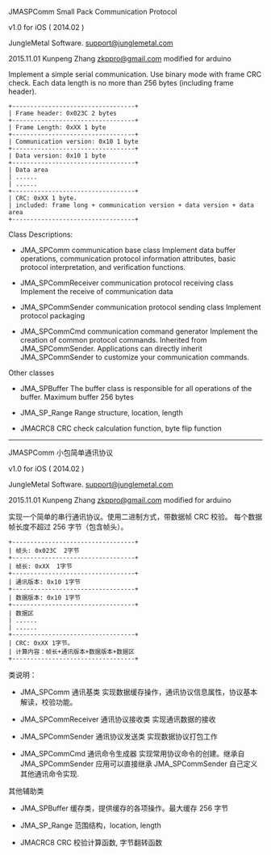 JMASPComm Small Pack Communication Protocol

v1.0 for iOS ( 2014.02 )

JungleMetal Software.
support@junglemetal.com

2015.11.01	Kunpeng Zhang <zkppro@gmail.com> modified for arduino


Implement a simple serial communication. Use binary mode with frame CRC check.
Each data length is no more than 256 bytes (including frame header).

	+----------------------------------+
	| Frame header: 0x023C 2 bytes
	+----------------------------------+
	| Frame Length: 0xXX 1 byte
	+----------------------------------+
	| Communication version: 0x10 1 byte
	+----------------------------------+
	| Data version: 0x10 1 byte
	+----------------------------------+
	| Data area
	| ......
	| ......
	+----------------------------------+
	| CRC: 0xXX 1 byte. 
	| included: frame long + communication version + data version + data area
	+----------------------------------+


Class Descriptions:

* JMA_SPComm communication base class
Implement data buffer operations, communication protocol information attributes, basic protocol interpretation, and verification functions.

* JMA_SPCommReceiver communication protocol receiving class
Implement the receive of communication data

* JMA_SPCommSender communication protocol sending class
Implement protocol packaging

* JMA_SPCommCmd communication command generator
Implement the creation of common protocol commands. Inherited from JMA_SPCommSender.
Applications can directly inherit JMA_SPCommSender to customize your communication commands.

Other classes

* JMA_SPBuffer
The buffer class is responsible for all operations of the buffer. Maximum buffer 256 bytes

* JMA_SP_Range
Range structure, location, length

* JMACRC8
CRC check calculation function, byte flip function




------------------------------------------------

JMASPComm 小包简单通讯协议

v1.0 for iOS ( 2014.02 )

JungleMetal Software.
support@junglemetal.com

2015.11.01	Kunpeng Zhang <zkppro@gmail.com> modified for arduino


实现一个简单的串行通讯协议。使用二进制方式，带数据帧 CRC 校验。
每个数据帧长度不超过 256 字节（包含帧头）。

	+----------------------------------+
	| 帧头: 0x023C  2字节
	+----------------------------------+
	| 帧长: 0xXX	1字节
	+----------------------------------+
	| 通讯版本: 0x10 1字节 
	+----------------------------------+
	| 数据版本: 0x10 1字节
	+----------------------------------+
	| 数据区
	| ......
	| ......
	+----------------------------------+
	| CRC: 0xXX 1字节。
	| 计算内容：帧长+通讯版本+数据版本+数据区
	+----------------------------------+


类说明：

* JMA_SPComm 通讯基类 
	实现数据缓存操作，通讯协议信息属性，协议基本解读，校验功能。

* JMA_SPCommReceiver 通讯协议接收类
	实现通讯数据的接收

* JMA_SPCommSender 通讯协议发送类
	实现数据协议打包工作

* JMA_SPCommCmd 通讯命令生成器
	实现常用协议命令的创建。继承自 JMA_SPCommSender
	应用可以直接继承 JMA_SPCommSender 自己定义其他通讯命令实现.


其他辅助类

* JMA_SPBuffer
	缓存类，提供缓存的各项操作。最大缓存 256 字节

* JMA_SP_Range
	范围结构，location, length

* JMACRC8
	CRC 校验计算函数, 字节翻转函数
